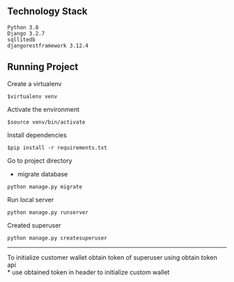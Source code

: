 Technology Stack
---

    Python 3.8
    Django 3.2.7
    sqllitedb
    djangorestframework 3.12.4

Running Project
----

Create a virtualenv

```shell
$virtualenv venv
```

Activate the environment

```shell
$source venv/bin/activate
```

Install dependencies

```shell
$pip install -r requirements.txt
```

Go to project directory

* migrate database

```
python manage.py migrate
 ```

Run local server

```shell
python manage.py runserver
```

Created superuser

```shell
python manage.py createsuperuser
```

<hr>
To initialize customer wallet obtain token of superuser 
using obtain token api <br>
  * use obtained token in header to initialize custom wallet
  

